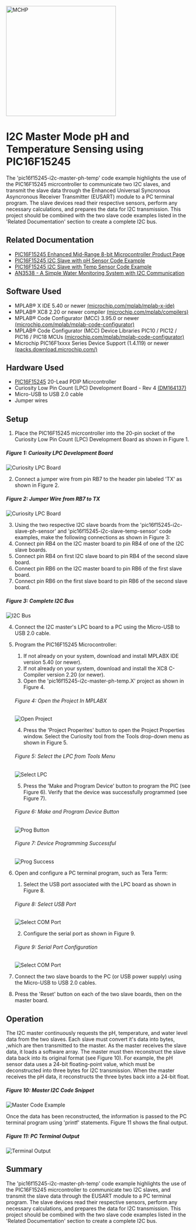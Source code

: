 <!-- Please do not change this html logo with link -->
<a href="https://www.microchip.com" rel="nofollow"><img src="images/microchip.png" alt="MCHP" width="300"/></a>

# I2C Master Mode pH and Temperature Sensing using PIC16F15245

The 'pic16f15245-i2c-master-ph-temp' code example highlights the use of the PIC16F15245 micrcontroller to communicate two I2C slaves, and transmit the slave data through the Enhanced Universal Syncronous Asyncronous Receiver Transmitter (EUSART) module to a PC terminal program. The slave devices read their respective sensors, perform any necessary calculations, and prepares the data for I2C transmission. This project should be combined with the two slave code examples listed in the 'Related Documentation' section to create a complete I2C bus.

## Related Documentation

- [PIC16F15245 Enhanced Mid-Range 8-bit Microcontroller Product Page](https://www.microchip.com/wwwproducts/en/PIC16F15245)
- [PIC16F15245 I2C Slave with pH Sensor Code Example](https://github.com/microchip-pic-avr-examples/pic16f15245-i2c-slave-ph-sensor.git)
- [PIC16F15245 I2C Slave with Temp Sensor Code Example](https://github.com/microchip-pic-avr-examples/pic16f15245-i2c-slave-temp-sensor.git)
- [AN3538 - A Simple Water Monitoring System with I2C Communication](https://www.microchip.com/wwwappnotes/appnotes.aspx?appnote=en1002965)

## Software Used

- MPLAB® X IDE 5.40 or newer [(microchip.com/mplab/mplab-x-ide)](http://www.microchip.com/mplab/mplab-x-ide)
- MPLAB® XC8 2.20 or newer compiler [(microchip.com/mplab/compilers)](http://www.microchip.com/mplab/compilers)
- MPLAB® Code Configurator (MCC) 3.95.0 or newer [(microchip.com/mplab/mplab-code-configurator)](https://www.microchip.com/mplab/mplab-code-configurator)
- MPLAB® Code Configurator (MCC) Device Libraries PIC10 / PIC12 / PIC16 / PIC18 MCUs [(microchip.com/mplab/mplab-code-configurator)](https://www.microchip.com/mplab/mplab-code-configurator)
- Microchip PIC16F1xxxx Series Device Support (1.4.119) or newer [(packs.download.microchip.com/)](https://packs.download.microchip.com/)

## Hardware Used

- [PIC16F15245](https://www.microchip.com/wwwproducts/en/PIC16F15245) 20-Lead PDIP Micrcontroller
- Curiosity Low Pin Count (LPC) Development Board - Rev 4 [(DM164137)](https://www.microchip.com/DevelopmentTools/ProductDetails/DM164137)
- Micro-USB to USB 2.0 cable
- Jumper wires

## Setup

1. Place the PIC16F15245 micrcontroller into the 20-pin socket of the Curiosity Low Pin Count (LPC) Development Board as shown in Figure 1.

  ##### Figure 1: Curiosity LPC Development Board
  ![Curiosity LPC Board](images/LowPinCountA.jpg)

2. Connect a jumper wire from pin RB7 to the header pin labeled 'TX' as shown in Figure 2.

  ##### Figure 2: Jumper Wire from RB7 to TX
  ![Curiosity LPC Board](images/LPCTXPin.jpg)

3. Using the two respective I2C slave boards from the 'pic16f15245-i2c-slave-ph-sensor' and 'pic16f15245-i2c-slave-temp-sensor' code examples, make the following connections as shown in Figure 3:
  1. Connect pin RB4 on the I2C master board to pin RB4 of one of the I2C slave boards.
  2. Connect pin RB4 on first I2C slave board to pin RB4 of the second slave board.
  3. Connect pin RB6 on the I2C master board to pin RB6 of the first slave board.
  4. Connect pin RB6 on the first slave board to pin RB6 of the second slave board.

  ##### Figure 3: Complete I2C Bus
  ![I2C Bus](images/CompleteSetup.jpg)

4. Connect the I2C master's LPC board to a PC using the Micro-USB to USB 2.0 cable.
5. Program the PIC16F15245 Microcontroller:
   1. If not already on your system, download and install MPLABX IDE version 5.40 (or newer).
   2. If not already on your system, download and install the XC8 C-Compiler version 2.20 (or newer).
   3. Open the 'pic16f15245-i2c-master-ph-temp.X' project as shown in Figure 4.

    ###### Figure 4: Open the Project In MPLABX
    ![Open Project](images/OpenProject.png)

   4. Press the 'Project Properites' button to open the Project Properties window. Select the Curiosity tool from the Tools drop-down menu as shown in Figure 5.

    ###### Figure 5: Select the LPC from Tools Menu
    ![Select LPC](images/SelectLPC.png)

    5. Press the 'Make and Program Device' button to program the PIC (see Figure 6). Verify that the device was successfully programmed (see Figure 7).

    ###### Figure 6: Make and Program Device Button
    ![Prog Button](images/MakeProgramButton.png)

    ###### Figure 7: Device Programming Successful
    ![Prog Success](images/ProgSuccess.png)

6. Open and configure a PC terminal program, such as Tera Term:
   1. Select the USB port associated with the LPC board as shown in Figure 8.

    ###### Figure 8: Select USB Port
    ![Select COM Port](images/TeraTermSelectCOM.png)

   2. Configure the serial port as shown in Figure 9.

    ###### Figure 9: Serial Port Configuration
    ![Select COM Port](images/TeraTermConfig.png)

7. Connect the two slave boards to the PC (or USB power supply) using the Micro-USB to USB 2.0 cables.

8. Press the 'Reset' button on each of the two slave boards, then on the master board.

## Operation

The I2C master continuously requests the pH, temperature, and water level data from the two slaves. Each slave must convert it's data into bytes, ,which are then transmitted to the master. As the master receives the slave data, it loads a software array. The master must then reconstruct the slave data back into its original format (see Figure 10). For example, the pH sensor data uses a 24-bit floating-point value, which must be deconstructed into three bytes for I2C transmission. When the master receives the pH data, it reconstructs the three bytes back into a 24-bit float.

##### Figure 10: Master I2C Code Snippet
![Master Code Example](images/CodeExample.png)

Once the data has been reconstructed, the information is passed to the PC terminal program using 'printf' statements. Figure 11 shows the final output.

##### Figure 11: PC Terminal Output
![Terminal Output](images/TeraTermOutput.png)

## Summary

The 'pic16f15245-i2c-master-ph-temp' code example highlights the use of the PIC16F15245 micrcontroller to communicate two I2C slaves, and transmit the slave data through the EUSART module to a PC terminal program. The slave devices read their respective sensors, perform any necessary calculations, and prepares the data for I2C transmission. This project should be combined with the two slave code examples listed in the 'Related Documentation' section to create a complete I2C bus.
